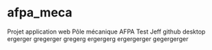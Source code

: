 # afpa_meca
Projet application web Pôle mécanique AFPA
Test Jeff github desktop
ergerger
gregerger
gregerg
ergergerg
ergergerger
gegergerger
